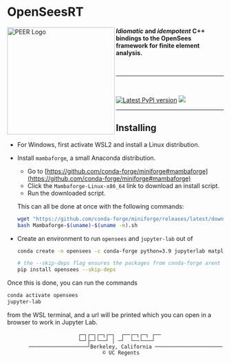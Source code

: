 # OpenSeesRT

<img align="left" src="https://github.com/BRACE2/OpenSeesRT/blob/master/docs/figures/peer-black.svg" width="250px" alt="PEER Logo">

***Idiomatic* and *idempotent* C++ bindings to the OpenSees framework for finite element analysis.**


<br>

--------------------------------------------------------------------

<br>

<div style="align:center">

<!--
[![PyPI Downloads](https://img.shields.io/pypi/dm/opensees?style=for-the-badge)](https://pypi.org/project/opensees)
[![Latest conda-forge version](https://img.shields.io/conda/vn/conda-forge/opensees?logo=conda-forge&style=for-the-badge)](https://anaconda.org/conda-forge/opensees)
-->

[![Latest PyPI version](https://img.shields.io/pypi/v/opensees?logo=pypi&style=for-the-badge)](https://pypi.python.org/pypi/opensees)
[![](https://img.shields.io/conda/v/opensees/opensees?color=%23660505&style=for-the-badge)](https://anaconda.org/opensees/opensees)

</div>

--------------------------------------------------------------------


<!--

## Installing / Compiling

### I. Simple user install

1. Install `mambaforge`
2. `mamba install -c opensees opensees`

### II. Editable (developer) install

1. Install `mambaforge`
2. `pip install -e .`
3. To recompile : `python setup.py build_ext`

### III. Distribution build

Pre-requisites:

-  Install `conda-build`
-  Clone
    ```
    git clone --recurse-submodules https://github.com/BRACE2/OpenSeesRT
    ```

Steps for `opensees`:
1. `conda-build -c conda-forge etc/conda/ --python 3.7`
2. `anaconda upload <path>`

Steps for `opensees-intel`
1. `conda-build -c intel etc/conda-intel/ --python 3.7`
2. `anaconda upload <path>`

### IV. Python-only build

```
python setup.py [install|develop] --skip-cmake
```

## Build Environment

```shell
  conda create -c conda-forge -n skbuild python==3.8 cmake'>=3.18'  \
    scikit-build pybind11 setuptools
```

-->


## Installing
- For Windows, first activate WSL2 and install a Linux distribution.

- Install `mambaforge`, a small Anaconda distribution.
  - Go to [https://github.com/conda-forge/miniforge#mambaforge](https://github.com/conda-forge/miniforge#mambaforge)
  - Click the `Mambaforge-Linux-x86_64` link to download an install script.
  - Run the downloaded script.

  This can all be done at once with the following commands:

  ```bash
  wget "https://github.com/conda-forge/miniforge/releases/latest/download/Mambaforge-$(uname)-$(uname -m).sh"
  bash Mambaforge-$(uname)-$(uname -m).sh
  ```

- Create an environment to run `opensees` and `jupyter-lab` out of
  
  ```bash
  conda create -n opensees -c conda-forge python=3.9 jupyterlab matplotlib numpy scipy pyyaml

  # the --skip-deps flag ensures the packages from conda-forge arent clobbered by PyPI ones.
  pip install opensees --skip-deps
  ```

Once this is done, you can run the commands

```bash
conda activate opensees
jupyter-lab
```

from the WSL terminal, and a url will be printed which you can open in a browser to work in
Jupyter Lab.

<!-- 
  - Install Jupyterlab

    ```bash
    mamba create -n jupyter jupyterlab 
    mamba activate opensees
    python -m ipykernel install --user --name opensees --display-name "Python (opensees)"
    ```
-->



                           ┌─┐┌─┐┌─┐┌─┐  ┌──┌─┐┌─┐ ┌──
                           └─┘├─┘└──┘ │ ─┘  └──└───┘
           ───────────────────┘Berkeley, California ──────────────────────
                                   © UC Regents

